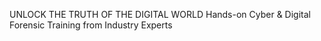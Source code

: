 UNLOCK THE TRUTH OF THE DIGITAL WORLD
Hands-on Cyber & Digital Forensic Training from Industry Experts

